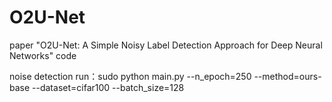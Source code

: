 # O2U-Net
paper "O2U-Net: A Simple Noisy Label Detection Approach for Deep Neural Networks" code

noise detection run：sudo python main.py --n_epoch=250 --method=ours-base  --dataset=cifar100 --batch_size=128

